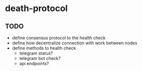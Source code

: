 # death-protocol

## TODO
- define consensus protocol to the health check
- define how decentralize connection with work between nodes
- define methods to health check
  - telegram status?
  - telegram bot check?
  - api endpoints? 
